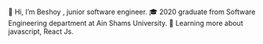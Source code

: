 👋 Hi, I’m Beshoy , junior software engineer.
🎓 2020 graduate from Software Engineering department at Ain Shams University.
🌱 Learning more about javascript, React Js.
